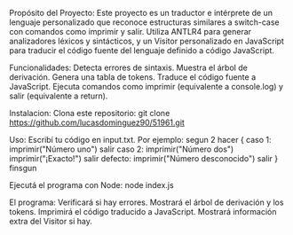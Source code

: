 Propósito del Proyecto:
Este proyecto es un traductor e intérprete de un lenguaje personalizado que reconoce estructuras similares a switch-case con comandos como imprimir y salir. Utiliza ANTLR4 para generar analizadores léxicos y sintácticos, y un Visitor personalizado en JavaScript para traducir el código fuente del lenguaje definido a código JavaScript.


Funcionalidades:
Detecta errores de sintaxis.
Muestra el árbol de derivación.
Genera una tabla de tokens.
Traduce el código fuente a JavaScript.
Ejecuta comandos como imprimir (equivalente a console.log) y salir (equivalente a return).


Instalacion:
Clona este repositorio: git clone https://github.com/lucasdominguez90/51961.git


Uso:
Escribí tu código en input.txt. Por ejemplo:
segun 2 hacer {
  caso 1:
    imprimir("Número uno")
    salir
  caso 2:
    imprimir("Número dos")
    imprimir("¡Exacto!")
    salir
  defecto:
    imprimir("Número desconocido")
    salir
} finsgun

    
Ejecutá el programa con Node:
node index.js

El programa:
Verificará si hay errores.
Mostrará el árbol de derivación y los tokens.
Imprimirá el código traducido a JavaScript.
Mostrará información extra del Visitor si hay.


